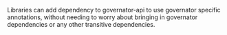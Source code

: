 Libraries can add dependency to governator-api to use governator specific annotations, without needing to worry
about bringing in governator dependencies or any other transitive dependencies.
